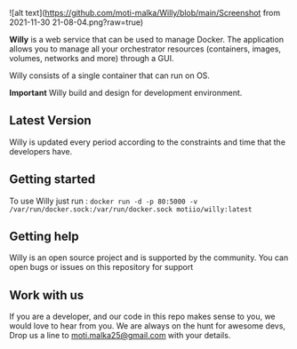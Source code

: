 
![alt text](https://github.com/moti-malka/Willy/blob/main/Screenshot from 2021-11-30 21-08-04.png?raw=true)

**Willy** is a web service that can be used to manage Docker. The application allows you to manage all your orchestrator resources (containers, images, volumes, networks and more) through a GUI.

Willy consists of a single container that can run on OS.

**Important** Willy build and design for development environment.

## Latest Version

Willy is updated every period according to the constraints and time that the developers have.

## Getting started
To use Willy just run :
```docker run -d -p 80:5000 -v /var/run/docker.sock:/var/run/docker.sock motiio/willy:latest```

## Getting help
Willy  is an open source project and is supported by the community. You can open bugs or issues on this repository for support

## Work with us

If you are a developer, and our code in this repo makes sense to you, we would love to hear from you. We are always on the hunt for awesome devs, Drop us a line to moti.malka25@gmail.com with your details.
